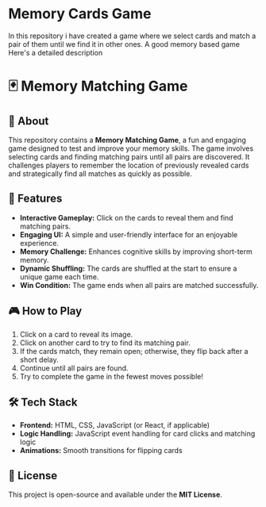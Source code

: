 # Memory Cards Game
In this repository i have created a game where we select cards and match a pair of them until we find it in other ones. A good memory based game
Here's a detailed description  

# 🃏 Memory Matching Game  

## 🎯 About  
This repository contains a **Memory Matching Game**, a fun and engaging game designed to test and improve your memory skills. The game involves selecting cards and finding matching pairs until all pairs are discovered. It challenges players to remember the location of previously revealed cards and strategically find all matches as quickly as possible.  

## 🚀 Features  
- **Interactive Gameplay:** Click on the cards to reveal them and find matching pairs.  
- **Engaging UI:** A simple and user-friendly interface for an enjoyable experience.  
- **Memory Challenge:** Enhances cognitive skills by improving short-term memory.  
- **Dynamic Shuffling:** The cards are shuffled at the start to ensure a unique game each time.  
- **Win Condition:** The game ends when all pairs are matched successfully.  

## 🎮 How to Play  
1. Click on a card to reveal its image.  
2. Click on another card to try to find its matching pair.  
3. If the cards match, they remain open; otherwise, they flip back after a short delay.  
4. Continue until all pairs are found.  
5. Try to complete the game in the fewest moves possible!  

## 🛠️ Tech Stack  
- **Frontend:** HTML, CSS, JavaScript (or React, if applicable)  
- **Logic Handling:** JavaScript event handling for card clicks and matching logic  
- **Animations:** Smooth transitions for flipping cards  

## 📜 License  
This project is open-source and available under the **MIT License**.  
